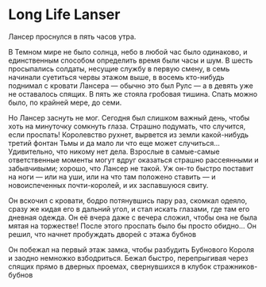 # Long Life Lanser

Лансер проснулся в пять часов утра.

В Темном мире не было солнца, небо в любой час было одинаково, и единственным способом определить время были часы и шум. В шесть просыпались солдаты, несущие службу в первую смену, в семь начинали суетиться червы этажом выше, в восемь кто-нибудь поднимал с кровати Лансера — обычно это был Рулс — а в девять уже не оставалось спящих. В пять же стояла гробовая тишина. Спать можно было, по крайней мере, до семи.

Но Лансер заснуть не мог. Сегодня был слишком важный день, чтобы хоть на минуточку сомкнуть глаза. Страшно подумать, что случится, если проспать! Королевство рухнет, вырвется из земли какой-нибудь третий фонтан Тьмы и да мало ли что еще может случиться... Удивительно, что никому нет дела. Взрослые в самые-самые ответственные моменты могут вдруг оказаться страшно рассеянными и забывчивыми; хорошо, что Лансер не такой. Уж он-то быстро поставит на ноги — или на уши, или на что там положено ставить — и новоиспеченных почти-королей, и их заспавшуюся свиту.

Он вскочил с кровати, бодро потянувшись пару раз, скомкал одеяло, сразу же кидая его в дальний угол, и стал искать глазами, где там его дневная одежда. Он её вчера даже с вечера сложил, чтобы она не была мятая на торжестве! После этого проспать было бы просто обидно... Он решил, что начнет пробуждать дворей с этажа бубнов

Он побежал на первый этаж замка, чтобы разбудить Бубнового Короля и заодно немножко взбодриться. Бежал быстро, перепрыгивая через спящих прямо в дверных проемах, свернувшихся в клубок стражников-бубнов
